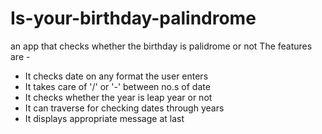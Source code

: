 # Is-your-birthday-palindrome

an app that checks whether the birthday is palidrome or not
The features are -

- It checks date on any format the user enters
- It takes care of '/' or '-' between no.s of date
- It checks whether the year is leap year or not
- It can traverse for checking dates through years
- It displays appropriate message at last
